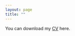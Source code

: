 ```yaml
---
layout: page
title: ""
---
```

You can download my [CV](https://hongrongyang.github.io/CV.pdf) here.
